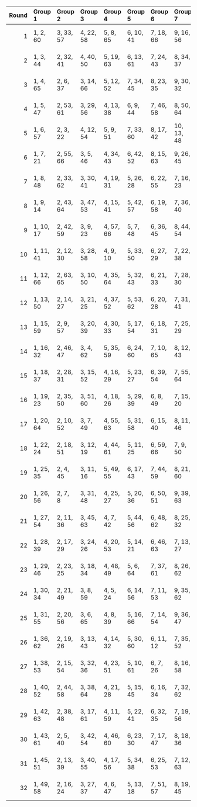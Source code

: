 |   Round | Group 1   | Group 2   | Group 3   | Group 4   | Group 5   | Group 6   | Group 7    | Group 8    | Group 9    | Group 10   | Group 11   | Group 12   | Group 13   | Group 14   | Group 15   | Group 16   | Group 17   | Group 18   | Group 19   | Group 20   | Group 21   | Group 22   |
|--------:|:----------|:----------|:----------|:----------|:----------|:----------|:-----------|:-----------|:-----------|:-----------|:-----------|:-----------|:-----------|:-----------|:-----------|:-----------|:-----------|:-----------|:-----------|:-----------|:-----------|:-----------|
|       1 | 1, 2, 60  | 3, 33, 57 | 4, 22, 58 | 5, 8, 65  | 6, 10, 41 | 7, 18, 66 | 9, 16, 56  | 11, 38, 49 | 12, 27, 39 | 13, 34, 36 | 14, 30, 63 | 15, 24, 31 | 17, 23, 37 | 19, 21, 62 | 20, 50, 59 | 25, 42, 61 | 26, 52, 55 | 28, 40, 53 | 29, 47, 51 | 32, 46, 54 | 35, 43, 48 | 44, 45, 64 |
|       2 | 1, 3, 44  | 2, 32, 41 | 4, 40, 50 | 5, 19, 63 | 6, 13, 61 | 7, 24, 43 | 8, 34, 37  | 9, 21, 58  | 10, 22, 35 | 11, 29, 33 | 12, 45, 60 | 14, 28, 36 | 15, 39, 49 | 16, 18, 59 | 17, 25, 30 | 20, 31, 57 | 23, 52, 56 | 26, 27, 46 | 38, 55, 62 | 42, 47, 48 | 51, 54, 65 | 53, 64, 66 |
|       3 | 1, 4, 65  | 2, 6, 37  | 3, 14, 66 | 5, 12, 52 | 7, 34, 45 | 8, 23, 35 | 9, 30, 32  | 10, 26, 59 | 11, 20, 27 | 13, 19, 33 | 15, 17, 58 | 16, 46, 55 | 18, 54, 64 | 21, 38, 57 | 22, 48, 51 | 24, 36, 49 | 25, 43, 47 | 28, 42, 50 | 29, 53, 63 | 31, 39, 44 | 40, 41, 60 | 56, 61, 62 |
|       4 | 1, 5, 47  | 2, 53, 61 | 3, 29, 56 | 4, 13, 38 | 6, 9, 44  | 7, 46, 58 | 8, 50, 64  | 10, 27, 34 | 11, 21, 51 | 12, 22, 40 | 14, 19, 20 | 15, 43, 60 | 16, 37, 39 | 17, 32, 48 | 18, 62, 63 | 23, 26, 65 | 24, 28, 59 | 25, 36, 66 | 30, 45, 57 | 31, 52, 54 | 33, 42, 49 | 35, 41, 55 |
|       5 | 1, 6, 57  | 2, 3, 22  | 4, 12, 54 | 5, 9, 51  | 7, 33, 60 | 8, 17, 42 | 10, 13, 48 | 11, 50, 62 | 14, 31, 38 | 15, 25, 55 | 16, 26, 44 | 18, 23, 24 | 19, 47, 64 | 20, 41, 43 | 21, 36, 52 | 27, 30, 65 | 28, 32, 63 | 29, 40, 66 | 34, 49, 61 | 35, 56, 58 | 37, 46, 53 | 39, 45, 59 |
|       6 | 1, 7, 21  | 2, 55, 66 | 3, 5, 46  | 4, 34, 43 | 6, 42, 52 | 8, 15, 63 | 9, 26, 45  | 10, 36, 39 | 11, 23, 60 | 12, 24, 37 | 13, 31, 35 | 14, 47, 62 | 16, 30, 38 | 17, 41, 51 | 18, 20, 61 | 19, 27, 32 | 22, 33, 59 | 25, 54, 58 | 28, 29, 48 | 40, 57, 64 | 44, 49, 50 | 53, 56, 65 |
|       7 | 1, 8, 48  | 2, 33, 62 | 3, 30, 41 | 4, 19, 31 | 5, 26, 28 | 6, 22, 55 | 7, 16, 23  | 9, 15, 29  | 10, 63, 66 | 11, 13, 54 | 12, 42, 51 | 14, 50, 60 | 17, 34, 53 | 18, 44, 47 | 20, 32, 45 | 21, 39, 43 | 24, 38, 46 | 25, 49, 59 | 27, 35, 40 | 36, 37, 56 | 52, 57, 58 | 61, 64, 65 |
|       8 | 1, 9, 14  | 2, 43, 64 | 3, 47, 53 | 4, 15, 41 | 5, 42, 57 | 6, 19, 58 | 7, 36, 40  | 8, 27, 55  | 10, 11, 30 | 12, 20, 62 | 13, 17, 59 | 16, 25, 50 | 18, 21, 56 | 22, 39, 46 | 23, 33, 63 | 24, 34, 52 | 26, 31, 32 | 28, 49, 51 | 29, 44, 60 | 35, 38, 65 | 37, 48, 66 | 45, 54, 61 |
|       9 | 1, 10, 17 | 2, 42, 59 | 3, 9, 23  | 4, 57, 66 | 5, 7, 48  | 6, 36, 45 | 8, 44, 54  | 11, 28, 47 | 12, 38, 41 | 13, 25, 62 | 14, 26, 39 | 15, 33, 37 | 16, 49, 64 | 18, 32, 40 | 19, 43, 53 | 20, 22, 63 | 21, 29, 34 | 24, 35, 61 | 27, 56, 60 | 30, 31, 50 | 46, 51, 52 | 55, 58, 65 |
|      10 | 1, 11, 41 | 2, 12, 30 | 3, 28, 58 | 4, 9, 10  | 5, 33, 50 | 6, 27, 29 | 7, 22, 38  | 8, 52, 53  | 13, 16, 65 | 14, 18, 49 | 15, 26, 66 | 17, 24, 64 | 19, 46, 57 | 20, 35, 47 | 21, 42, 44 | 23, 32, 39 | 25, 31, 45 | 34, 60, 63 | 36, 48, 61 | 37, 55, 59 | 40, 54, 62 | 43, 51, 56 |
|      11 | 1, 12, 66 | 2, 63, 65 | 3, 10, 50 | 4, 35, 64 | 5, 32, 43 | 6, 21, 33 | 7, 28, 30  | 8, 24, 57  | 9, 18, 25  | 11, 17, 31 | 13, 15, 56 | 14, 44, 53 | 16, 52, 62 | 19, 36, 55 | 20, 46, 49 | 22, 34, 47 | 23, 41, 45 | 26, 40, 48 | 27, 51, 61 | 29, 37, 42 | 38, 39, 58 | 54, 59, 60 |
|      12 | 1, 13, 50 | 2, 14, 27 | 3, 21, 25 | 4, 37, 52 | 5, 53, 62 | 6, 20, 28 | 7, 31, 41  | 8, 10, 51  | 9, 17, 22  | 11, 55, 61 | 12, 23, 49 | 15, 44, 48 | 16, 35, 63 | 18, 19, 38 | 24, 33, 58 | 26, 29, 64 | 30, 47, 54 | 32, 42, 60 | 34, 39, 40 | 36, 57, 59 | 43, 46, 65 | 45, 56, 66 |
|      13 | 1, 15, 59 | 2, 9, 57  | 3, 20, 39 | 4, 30, 33 | 5, 17, 54 | 6, 18, 31 | 7, 25, 29  | 8, 41, 56  | 10, 24, 32 | 11, 35, 45 | 12, 14, 55 | 13, 21, 26 | 16, 27, 53 | 19, 48, 52 | 22, 23, 42 | 28, 37, 62 | 34, 51, 58 | 36, 46, 64 | 38, 43, 44 | 40, 61, 63 | 47, 50, 65 | 49, 60, 66 |
|      14 | 1, 16, 32 | 2, 46, 47 | 3, 4, 62  | 5, 35, 59 | 6, 24, 60 | 7, 10, 65 | 8, 12, 43  | 9, 20, 66  | 11, 18, 58 | 13, 40, 51 | 14, 29, 41 | 15, 36, 38 | 17, 26, 33 | 19, 25, 39 | 21, 23, 64 | 22, 52, 61 | 27, 44, 63 | 28, 54, 57 | 30, 42, 55 | 31, 49, 53 | 34, 48, 56 | 37, 45, 50 |
|      15 | 1, 18, 37 | 2, 28, 31 | 3, 15, 52 | 4, 16, 29 | 5, 23, 27 | 6, 39, 54 | 7, 55, 64  | 8, 22, 30  | 9, 33, 43  | 10, 12, 53 | 11, 19, 24 | 13, 57, 63 | 14, 25, 51 | 17, 46, 50 | 20, 21, 40 | 26, 35, 60 | 32, 49, 56 | 34, 44, 62 | 36, 41, 42 | 38, 59, 61 | 45, 48, 65 | 47, 58, 66 |
|      16 | 1, 19, 23 | 2, 35, 50 | 3, 51, 60 | 4, 18, 26 | 5, 29, 39 | 6, 8, 49  | 7, 15, 20  | 9, 53, 59  | 10, 21, 47 | 11, 48, 63 | 12, 25, 64 | 13, 42, 46 | 14, 33, 61 | 16, 17, 36 | 22, 31, 56 | 24, 27, 62 | 28, 45, 52 | 30, 40, 58 | 32, 37, 38 | 34, 55, 57 | 41, 44, 65 | 43, 54, 66 |
|      17 | 1, 20, 64 | 2, 10, 52 | 3, 7, 49  | 4, 55, 63 | 5, 31, 58 | 6, 15, 40 | 8, 11, 46  | 9, 48, 60  | 12, 29, 36 | 13, 23, 53 | 14, 24, 42 | 16, 21, 22 | 17, 45, 62 | 18, 39, 41 | 19, 34, 50 | 25, 28, 65 | 26, 30, 61 | 27, 38, 66 | 32, 47, 59 | 33, 54, 56 | 35, 44, 51 | 37, 43, 57 |
|      18 | 1, 22, 24 | 2, 18, 51 | 3, 12, 19 | 4, 44, 61 | 5, 11, 25 | 6, 59, 66 | 7, 9, 50   | 8, 38, 47  | 10, 46, 56 | 13, 30, 49 | 14, 40, 43 | 15, 27, 64 | 16, 28, 41 | 17, 35, 39 | 20, 34, 42 | 21, 45, 55 | 23, 31, 36 | 26, 37, 63 | 29, 58, 62 | 32, 33, 52 | 48, 53, 54 | 57, 60, 65 |
|      19 | 1, 25, 35 | 2, 4, 45  | 3, 11, 16 | 5, 49, 55 | 6, 17, 43 | 7, 44, 59 | 8, 21, 60  | 9, 38, 42  | 10, 29, 57 | 12, 13, 32 | 14, 22, 64 | 15, 19, 61 | 18, 27, 52 | 20, 23, 58 | 24, 41, 48 | 26, 36, 54 | 28, 33, 34 | 30, 51, 53 | 31, 46, 62 | 37, 40, 65 | 39, 50, 66 | 47, 56, 63 |
|      20 | 1, 26, 56 | 2, 7, 8   | 3, 31, 48 | 4, 25, 27 | 5, 20, 36 | 6, 50, 51 | 9, 39, 63  | 10, 28, 64 | 11, 14, 65 | 12, 16, 47 | 13, 24, 66 | 15, 22, 62 | 17, 44, 55 | 18, 33, 45 | 19, 40, 42 | 21, 30, 37 | 23, 29, 43 | 32, 58, 61 | 34, 46, 59 | 35, 53, 57 | 38, 52, 60 | 41, 49, 54 |
|      21 | 1, 27, 54 | 2, 11, 36 | 3, 45, 63 | 4, 7, 42  | 5, 44, 56 | 6, 48, 62 | 8, 25, 32  | 9, 19, 49  | 10, 20, 38 | 12, 17, 18 | 13, 41, 58 | 14, 35, 37 | 15, 30, 46 | 16, 60, 61 | 21, 24, 65 | 22, 26, 57 | 23, 34, 66 | 28, 43, 55 | 29, 50, 52 | 31, 40, 47 | 33, 39, 53 | 51, 59, 64 |
|      22 | 1, 28, 39 | 2, 17, 29 | 3, 24, 26 | 4, 20, 53 | 5, 14, 21 | 6, 46, 63 | 7, 13, 27  | 8, 61, 66  | 9, 11, 52  | 10, 40, 49 | 12, 48, 58 | 15, 32, 51 | 16, 42, 45 | 18, 30, 43 | 19, 37, 41 | 22, 36, 44 | 23, 47, 57 | 25, 33, 38 | 31, 60, 64 | 34, 35, 54 | 50, 55, 56 | 59, 62, 65 |
|      23 | 1, 29, 46 | 2, 23, 25 | 3, 18, 34 | 4, 48, 49 | 5, 6, 64  | 7, 37, 61 | 8, 26, 62  | 9, 12, 65  | 10, 14, 45 | 11, 22, 66 | 13, 20, 60 | 15, 42, 53 | 16, 31, 43 | 17, 38, 40 | 19, 28, 35 | 21, 27, 41 | 24, 54, 63 | 30, 56, 59 | 32, 44, 57 | 33, 51, 55 | 36, 50, 58 | 39, 47, 52 |
|      24 | 1, 30, 34 | 2, 21, 49 | 3, 8, 59  | 4, 5, 24  | 6, 14, 56 | 7, 11, 53 | 9, 35, 62  | 10, 19, 44 | 12, 15, 50 | 13, 52, 64 | 16, 33, 40 | 17, 27, 57 | 18, 28, 46 | 20, 25, 26 | 22, 43, 45 | 23, 38, 54 | 29, 32, 65 | 31, 42, 66 | 36, 51, 63 | 37, 58, 60 | 39, 48, 55 | 41, 47, 61 |
|      25 | 1, 31, 55 | 2, 20, 56 | 3, 6, 65  | 4, 8, 39  | 5, 16, 66 | 7, 14, 54 | 9, 36, 47  | 10, 25, 37 | 11, 32, 34 | 12, 28, 61 | 13, 22, 29 | 15, 21, 35 | 17, 19, 60 | 18, 48, 57 | 23, 40, 59 | 24, 50, 53 | 26, 38, 51 | 27, 45, 49 | 30, 44, 52 | 33, 41, 46 | 42, 43, 62 | 58, 63, 64 |
|      26 | 1, 36, 62 | 2, 19, 26 | 3, 13, 43 | 4, 14, 32 | 5, 30, 60 | 6, 11, 12 | 7, 35, 52  | 8, 29, 31  | 9, 24, 40  | 10, 54, 55 | 15, 18, 65 | 16, 20, 51 | 17, 28, 66 | 21, 48, 59 | 22, 37, 49 | 23, 44, 46 | 25, 34, 41 | 27, 33, 47 | 38, 50, 63 | 39, 57, 61 | 42, 56, 64 | 45, 53, 58 |
|      27 | 1, 38, 53 | 2, 15, 54 | 3, 32, 36 | 4, 23, 51 | 5, 10, 61 | 6, 7, 26  | 8, 16, 58  | 9, 13, 55  | 11, 37, 64 | 12, 21, 46 | 14, 17, 52 | 18, 35, 42 | 19, 29, 59 | 20, 30, 48 | 22, 27, 28 | 24, 45, 47 | 25, 40, 56 | 31, 34, 65 | 33, 44, 66 | 39, 60, 62 | 41, 50, 57 | 43, 49, 63 |
|      28 | 1, 40, 52 | 2, 44, 58 | 3, 38, 64 | 4, 21, 28 | 5, 15, 45 | 6, 16, 34 | 7, 32, 62  | 8, 13, 14  | 9, 37, 54  | 10, 31, 33 | 11, 26, 42 | 12, 56, 57 | 17, 20, 65 | 18, 22, 53 | 19, 30, 66 | 23, 50, 61 | 24, 39, 51 | 25, 46, 48 | 27, 36, 43 | 29, 35, 49 | 41, 59, 63 | 47, 55, 60 |
|      29 | 1, 42, 63 | 2, 38, 48 | 3, 17, 61 | 4, 11, 59 | 5, 22, 41 | 6, 32, 35 | 7, 19, 56  | 8, 20, 33  | 9, 27, 31  | 10, 43, 58 | 12, 26, 34 | 13, 37, 47 | 14, 16, 57 | 15, 23, 28 | 18, 29, 55 | 21, 50, 54 | 24, 25, 44 | 30, 39, 64 | 36, 53, 60 | 40, 45, 46 | 49, 52, 65 | 51, 62, 66 |
|      30 | 1, 43, 61 | 2, 5, 40  | 3, 42, 54 | 4, 46, 60 | 6, 23, 30 | 7, 17, 47 | 8, 18, 36  | 9, 34, 64  | 10, 15, 16 | 11, 39, 56 | 12, 33, 35 | 13, 28, 44 | 14, 58, 59 | 19, 22, 65 | 20, 24, 55 | 21, 32, 66 | 25, 52, 63 | 26, 41, 53 | 27, 48, 50 | 29, 38, 45 | 31, 37, 51 | 49, 57, 62 |
|      31 | 1, 45, 51 | 2, 13, 39 | 3, 40, 55 | 4, 17, 56 | 5, 34, 38 | 6, 25, 53 | 7, 12, 63  | 8, 9, 28   | 10, 18, 60 | 11, 15, 57 | 14, 23, 48 | 16, 19, 54 | 20, 37, 44 | 21, 31, 61 | 22, 32, 50 | 24, 29, 30 | 26, 47, 49 | 27, 42, 58 | 33, 36, 65 | 35, 46, 66 | 41, 62, 64 | 43, 52, 59 |
|      32 | 1, 49, 58 | 2, 16, 24 | 3, 27, 37 | 4, 6, 47  | 5, 13, 18 | 7, 51, 57 | 8, 19, 45  | 9, 46, 61  | 10, 23, 62 | 11, 40, 44 | 12, 31, 59 | 14, 15, 34 | 17, 21, 63 | 20, 29, 54 | 22, 25, 60 | 26, 43, 50 | 28, 38, 56 | 30, 35, 36 | 32, 53, 55 | 33, 48, 64 | 39, 42, 65 | 41, 52, 66 |